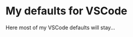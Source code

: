 <!--
Created: Tue Sep 27 2022 14:21:31 GMT+0600 (Bangladesh Standard Time)
Modified: Tue Sep 27 2022 14:21:40 GMT+0600 (Bangladesh Standard Time)
-->

# My defaults for VSCode

Here most of my VSCode defaults will stay...
